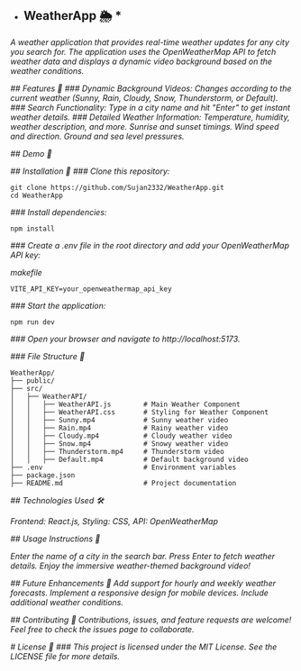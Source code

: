 * ## WeatherApp 🌦️ *
*A weather application that provides real-time weather updates for any city you search for. The application uses the OpenWeatherMap API to fetch weather data and displays a dynamic video background based on the weather conditions.*

*## Features 🎯*
*### Dynamic Background Videos:*
*Changes according to the current weather (Sunny, Rain, Cloudy, Snow, Thunderstorm, or Default).*
*### Search Functionality:* 
*Type in a city name and hit "Enter" to get instant weather details.*
*### Detailed Weather Information:*
*Temperature, humidity, weather description, and more.*
*Sunrise and sunset timings.*
*Wind speed and direction.*
*Ground and sea level pressures.*

*## Demo 🎥*


*## Installation 🔧*
*### Clone this repository:*

```
git clone https://github.com/Sujan2332/WeatherApp.git
cd WeatherApp
```

*### Install dependencies:*

```
npm install
```

*### Create a .env file in the root directory and add your OpenWeatherMap API key:*

*makefile*
```
VITE_API_KEY=your_openweathermap_api_key
```

*### Start the application:*

```
npm run dev
```

*### Open your browser and navigate to http://localhost:5173.*

*### File Structure 📂*
```
WeatherApp/
├── public/
├── src/
│   ├── WeatherAPI/
│   │   ├── WeatherAPI.js        # Main Weather Component
│   │   ├── WeatherAPI.css       # Styling for Weather Component
│   │   ├── Sunny.mp4            # Sunny weather video
│   │   ├── Rain.mp4             # Rainy weather video
│   │   ├── Cloudy.mp4           # Cloudy weather video
│   │   ├── Snow.mp4             # Snowy weather video
│   │   ├── Thunderstorm.mp4     # Thunderstorm video
│   │   ├── Default.mp4          # Default background video
├── .env                         # Environment variables
├── package.json
├── README.md                    # Project documentation
```

*## Technologies Used 🛠️*

*Frontend: React.js,*
*Styling: CSS,*
*API: OpenWeatherMap*

*## Usage Instructions 📖*

*Enter the name of a city in the search bar.
Press Enter to fetch weather details.
Enjoy the immersive weather-themed background video!*

*## Future Enhancements 🚀*
*Add support for hourly and weekly weather forecasts.
Implement a responsive design for mobile devices.
Include additional weather conditions.*

*## Contributing 🤝*
*Contributions, issues, and feature requests are welcome!
Feel free to check the issues page to collaborate.*

*# License 📄*
*### This project is licensed under the MIT License. See the LICENSE file for more details.*
